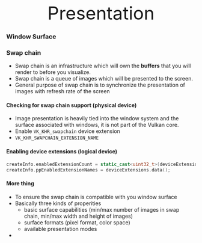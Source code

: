 <center><font size="10px">Presentation</font></center>

### Window Surface



### Swap chain

+ Swap chain is an infrastructure which will own the **buffers** that you will render to before you visualize.
+ Swap chain is a queue of images which will be presented to the screen.
+ General purpose of swap chain is to synchronize the presentation of images with refresh rate of the screen



#### Checking for swap chain support (physical device)

+ Image presentation is heavily tied into the window system and the surface associated with windows, it is not part of the Vulkan core.
+ Enable `VK_KHR_swapchain` device extension
+ `VK_KHR_SWAPCHAIN_EXTENSION_NAME`



#### Enabling device extensions (logical device)

```c++
createInfo.enabledExtensionCount = static_cast<uint32_t>(deviceExtensions.size());
createInfo.ppEnabledExtensionNames = deviceExtensions.data();
```



#### More thing

+ To ensure the swap chain is compatible with you window surface
+ Basically three kinds of properities
  + basic surface capabilities (min/max number of images in swap chain, min/max width and height of images)
  + surface formats (pixel format, color space)
  + available presentation modes
+ 

